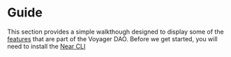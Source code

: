 # Guide

This section provides a simple walkthough designed to display some of the [features](./features.md) that are part of the Voyager DAO. Before we get started, you will need to install the [Near CLI](https://docs.near.org/docs/tools/near-cli#installation)